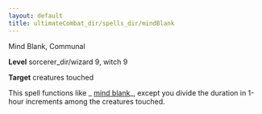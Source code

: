 ```yaml
---
layout: default
title: ultimateCombat_dir/spells_dir/mindBlank
---
```

Mind Blank, Communal

**Level** sorcerer_dir/wizard 9, witch 9

**Target** creatures touched

This spell functions like _ [mind blank](../spells_dir/mindBlank#_mind-blank)_, except you divide the duration in 1-hour increments among the creatures touched.

